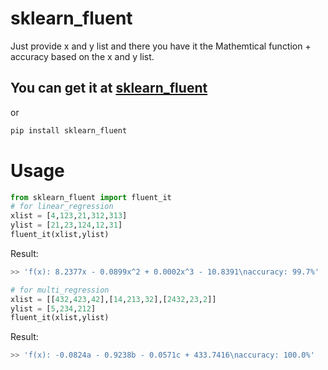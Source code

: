 # sklearn_fluent
Just provide x and y list and there you have it the Mathemtical function + accuracy based on the x and y list.

## You can get it at [sklearn_fluent](https://pypi.org/project/sklearn-fluent/0.0.1/)
or 
``` bash
pip install sklearn_fluent
```

# Usage
``` python
from sklearn_fluent import fluent_it
# for linear_regression
xlist = [4,123,21,312,313]
ylist = [21,23,124,12,31]
fluent_it(xlist,ylist)
```
Result:
```bash
>> 'f(x): 8.2377x - 0.0899x^2 + 0.0002x^3 - 10.8391\naccuracy: 99.7%'
```
``` python
# for multi_regression
xlist = [[432,423,42],[14,213,32],[2432,23,2]]
ylist = [5,234,212]
fluent_it(xlist,ylist)
```
Result: 
```bash
>> 'f(x): -0.0824a - 0.9238b - 0.0571c + 433.7416\naccuracy: 100.0%'
```
